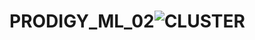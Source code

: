 # PRODIGY_ML_02![CLUSTER](https://github.com/user-attachments/assets/a3408cdc-8dc9-4256-9b99-deb19cf87d19)

